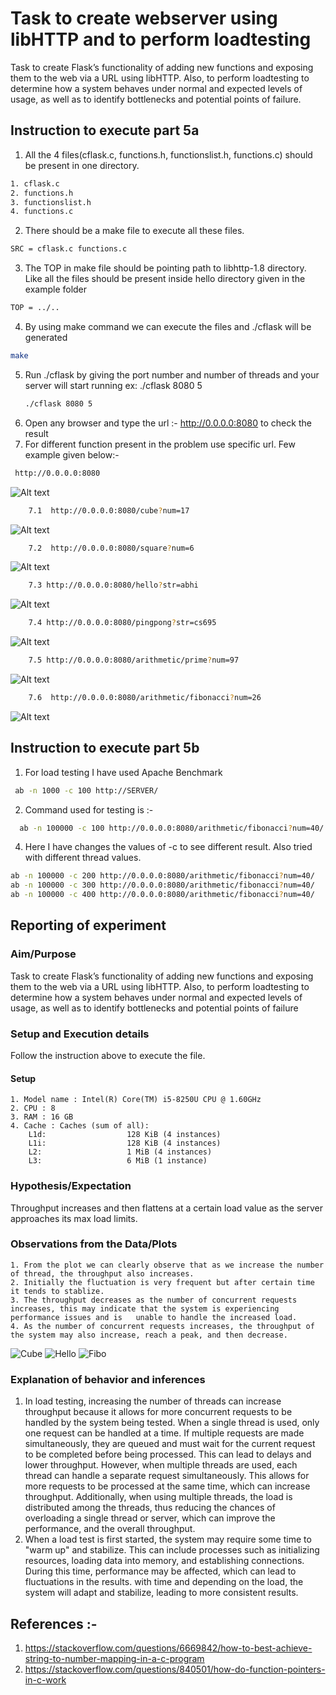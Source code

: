 
# Task to create webserver using libHTTP and to perform loadtesting 

Task to create Flask’s functionality of adding new functions and exposing them to the web via a URL using libHTTP. Also,   to perform loadtesting to determine how a system behaves under normal and expected levels of usage, as well as to identify bottlenecks and potential points of failure.

## Instruction to execute part 5a
1. All the 4 files(cflask.c, functions.h, functionslist.h, functions.c) should be present in one directory.
```bash
1. cflask.c
2. functions.h
3. functionslist.h
4. functions.c 
````
2. There should be a make file to execute all these files.
```bash
SRC = cflask.c functions.c
```
3. The TOP in make file should be pointing path to libhttp-1.8 directory. Like all the files should be present inside hello directory given in the example folder
```bash
TOP = ../..
```
4. By using make command we can execute the files and ./cflask will be generated
``` bash
make
```
5. Run ./cflask by giving the port number and number of threads and your server will start running
   ex: ./cflask 8080 5
   ```bash 
   ./cflask 8080 5
   ```
6. Open any browser and type the url :- http://0.0.0.0:8080 to check the result
7. For different function present in the problem use specific url. Few example given below:-
```bash
 http://0.0.0.0:8080
 ```
 ![Alt text](Output/1.png)
```bash
    7.1  http://0.0.0.0:8080/cube?num=17 
```
![Alt text](Output/cube.png)
```bash
    7.2  http://0.0.0.0:8080/square?num=6
```
![Alt text](Output/square.png)
```bash
    7.3 http://0.0.0.0:8080/hello?str=abhi
```
![Alt text](Output/hello.png)
```bash
    7.4 http://0.0.0.0:8080/pingpong?str=cs695
```
![Alt text](Output/pingpong.png)
```bash
    7.5 http://0.0.0.0:8080/arithmetic/prime?num=97
```
![Alt text](Output/prime.png)
```bash
    7.6  http://0.0.0.0:8080/arithmetic/fibonacci?num=26
```
![Alt text](Output/fibo.png)
## Instruction to execute part 5b
1. For load testing I have used Apache Benchmark
```bash
 ab -n 1000 -c 100 http://SERVER/
```
2. Command used for testing is :- 
```bash
  ab -n 100000 -c 100 http://0.0.0.0:8080/arithmetic/fibonacci?num=40/
 ```
4. Here I have changes the values of -c to see different result. Also tried with different thread values.
```bash
ab -n 100000 -c 200 http://0.0.0.0:8080/arithmetic/fibonacci?num=40/
ab -n 100000 -c 300 http://0.0.0.0:8080/arithmetic/fibonacci?num=40/
ab -n 100000 -c 400 http://0.0.0.0:8080/arithmetic/fibonacci?num=40/
```


## Reporting of experiment
### Aim/Purpose 
Task to create Flask’s functionality of adding new functions and exposing them to the web via a URL using libHTTP. Also,   to perform loadtesting to determine how a system behaves under normal and expected levels of usage, as well as to identify bottlenecks and potential points of failure
### Setup and Execution details
Follow the instruction above to execute the file. 
#### Setup
    1. Model name : Intel(R) Core(TM) i5-8250U CPU @ 1.60GHz
    2. CPU : 8
    3. RAM : 16 GB
    4. Cache : Caches (sum of all):    
        L1d:                  128 KiB (4 instances)
        L1i:                  128 KiB (4 instances)
        L2:                   1 MiB (4 instances)
        L3:                   6 MiB (1 instance)
### Hypothesis/Expectation
Throughput increases and then flattens at a certain load value as the server approaches its max load limits.
### Observations from the Data/Plots
    1. From the plot we can clearly observe that as we increase the number of thread, the throughput also increases.
    2. Initially the fluctuation is very frequent but after certain time it tends to stablize.
    3. The throughput decreases as the number of concurrent requests increases, this may indicate that the system is experiencing performance issues and is   unable to handle the increased load.
    4. As the number of concurrent requests increases, the throughput of the system may also increase, reach a peak, and then decrease.
![Cube](plots/loadtest1.jpg)
![Hello](plots/loadtest2.jpg)
![Fibo](plots/loadtest3.jpg)
### Explanation of behavior and inferences
1. In load testing, increasing the number of threads can increase throughput because it allows for more concurrent requests to be handled by the system being tested. 
   When a single thread is used, only one request can be handled at a time. If multiple requests are made simultaneously, they are queued and must wait for the current request to be completed before being processed. This can lead to delays and lower throughput.
   However, when multiple threads are used, each thread can handle a separate request simultaneously. This allows for more requests to be processed at the same time, which can increase throughput.
   Additionally, when using multiple threads, the load is distributed among the threads, thus reducing the chances of overloading a single thread or server, which can improve the performance, and the overall throughput.
2. When a load test is first started, the system may require some time to "warm up" and stabilize. This can include processes such as initializing resources, loading data into memory, and establishing connections. During this time, performance may be affected, which can lead to fluctuations in the results. with time and depending on the load, the system will adapt and stabilize, leading to more consistent results.

## References :-
1. https://stackoverflow.com/questions/6669842/how-to-best-achieve-string-to-number-mapping-in-a-c-program
2. https://stackoverflow.com/questions/840501/how-do-function-pointers-in-c-work